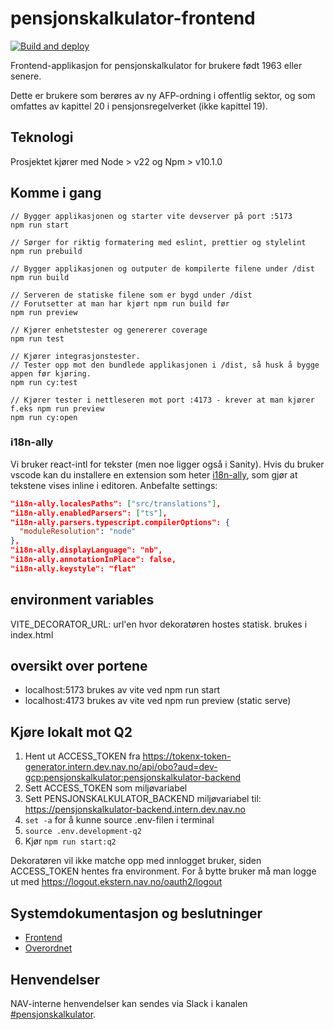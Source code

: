 # pensjonskalkulator-frontend

[
![Build and deploy](https://github.com/navikt/pensjonskalkulator-frontend/actions/workflows/deploy-dev.yaml/badge.svg)
](https://github.com/navikt/pensjonskalkulator-frontend/actions/workflows/deploy-dev.yaml)

Frontend-applikasjon for pensjonskalkulator for brukere født 1963 eller senere.

Dette er brukere som berøres av ny AFP-ordning i offentlig sektor, og som omfattes av kapittel 20 i
pensjonsregelverket (ikke kapittel 19).

## Teknologi

Prosjektet kjører med Node > v22 og Npm > v10.1.0

## Komme i gang

```console
// Bygger applikasjonen og starter vite devserver på port :5173
npm run start
```

```console
// Sørger for riktig formatering med eslint, prettier og stylelint
npm run prebuild
```

```console
// Bygger applikasjonen og outputer de kompilerte filene under /dist
npm run build
```

```console
// Serveren de statiske filene som er bygd under /dist
// Forutsetter at man har kjørt npm run build før
npm run preview
```

```console
// Kjører enhetstester og genererer coverage
npm run test
```

```console
// Kjører integrasjonstester.
// Tester opp mot den bundlede applikasjonen i /dist, så husk å bygge appen før kjøring.
npm run cy:test

// Kjører tester i nettleseren mot port :4173 - krever at man kjører f.eks npm run preview
npm run cy:open
```

### i18n-ally

Vi bruker react-intl for tekster (men noe ligger også i Sanity). Hvis du bruker vscode kan du installere en extension som heter [i18n-ally](https://marketplace.visualstudio.com/items?itemName=lokalise.i18n-ally), som gjør at tekstene vises inline i editoren. Anbefalte settings:

```json
"i18n-ally.localesPaths": ["src/translations"],
"i18n-ally.enabledParsers": ["ts"],
"i18n-ally.parsers.typescript.compilerOptions": {
  "moduleResolution": "node"
},
"i18n-ally.displayLanguage": "nb",
"i18n-ally.annotationInPlace": false,
"i18n-ally.keystyle": "flat"
```

## environment variables

VITE_DECORATOR_URL: url'en hvor dekoratøren hostes statisk. brukes i index.html

## oversikt over portene

- localhost:5173 brukes av vite ved npm run start
- localhost:4173 brukes av vite ved npm run preview (static serve)

## Kjøre lokalt mot Q2
1. Hent ut ACCESS_TOKEN fra <https://tokenx-token-generator.intern.dev.nav.no/api/obo?aud=dev-gcp:pensjonskalkulator:pensjonskalkulator-backend>
1. Sett ACCESS_TOKEN som miljøvariabel
1. Sett PENSJONSKALKULATOR_BACKEND miljøvariabel til: <https://pensjonskalkulator-backend.intern.dev.nav.no>
1. `set -a` for å kunne source .env-filen i terminal
1. `source .env.development-q2`
1. Kjør `npm run start:q2`

Dekoratøren vil ikke matche opp med innlogget bruker, siden ACCESS_TOKEN hentes fra environment. For å bytte bruker må man logge ut med https://logout.ekstern.nav.no/oauth2/logout

## Systemdokumentasjon og beslutninger

- [Frontend](https://confluence.adeo.no/display/PEN/Pensjonskalkulator+frontend)
- [Overordnet](#TODO)

## Henvendelser

NAV-interne henvendelser kan sendes via Slack i
kanalen [#pensjonskalkulator](https://nav-it.slack.com/archives/C04M46SPSRL).
